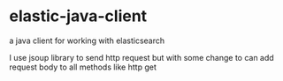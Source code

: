 # elastic-java-client
a java client for working with elasticsearch

I use jsoup library to send http request but with some change to can add request body to all methods like http get
